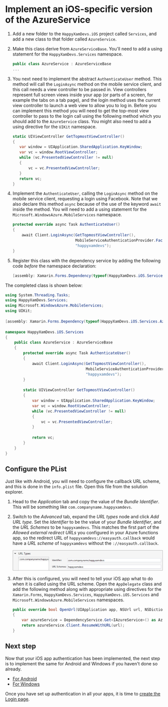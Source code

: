 # Implement an iOS-specific version of the AzureService

1. Add a new folder to the `HappyXamDevs.iOS` project called `Services`, and add a new class to that folder called `AzureService`.
2. Make this class derive from `AzureServiceBase`. You'll need to add a using statement for the `HappyXamDevs.Services` namespace.

    ```cs
    public class AzureService : AzureServiceBase
    ...
    ```

3. You next need to implement the abstract `AuthenticateUser` method. This method will call the `LoginAsync` method on the mobile service client, and this call needs a view controller to be passed in. View controllers represent full screen views inside your app (or parts of a screen, for example the tabs on a tab page), and the login method uses the current view controller to launch a web view to allow you to log in. Before you can implement this method you will need to get the top-most view controller to pass to the login call using the following method which you should add to the `AzureService` class. You might also need to add a using directive for the `UIKit` namespace.

     ```cs
    static UIViewController GetTopmostViewController()
    {
        var window = UIApplication.SharedApplication.KeyWindow;
        var vc = window.RootViewController;
        while (vc.PresentedViewController != null)
        {
            vc = vc.PresentedViewController;
        }
        return vc;
    }
    ```

4. Implement the `AuthenticateUser`, calling the `LoginAsync` method on the mobile service client, requesting a login using Facebook. Note that we also declare this method `async` because of the use of the keyword `await` inside the method. You will need to add a using statement for the `Microsoft.WindowsAzure.MobileServices` namespace.

    ```cs
    protected override async Task AuthenticateUser()
    {
        await Client.LoginAsync(GetTopmostViewController(),
                                MobileServiceAuthenticationProvider.Facebook,
                                "happyxamdevs");
    }
    ```

5. Register this class with the dependency service by adding the following code *before* the namespace declaration:

    ```cs
    [assembly: Xamarin.Forms.Dependency(typeof(HappyXamDevs.iOS.Services.AzureService))]
    ```

The completed class is shown below:

```cs
using System.Threading.Tasks;
using HappyXamDevs.Services;
using Microsoft.WindowsAzure.MobileServices;
using UIKit;

[assembly: Xamarin.Forms.Dependency(typeof(HappyXamDevs.iOS.Services.AzureService))]

namespace HappyXamDevs.iOS.Services
{
    public class AzureService : AzureServiceBase
    {
        protected override async Task AuthenticateUser()
        {
            await Client.LoginAsync(GetTopmostViewController(),
                                    MobileServiceAuthenticationProvider.Facebook,
                                    "happyxamdevs");
        }

        static UIViewController GetTopmostViewController()
        {
            var window = UIApplication.SharedApplication.KeyWindow;
            var vc = window.RootViewController;
            while (vc.PresentedViewController != null)
            {
                vc = vc.PresentedViewController;
            }

            return vc;
        }
    }
}
```

## Configure the PList

Just like with Android, you will need to configure the callback URL scheme, and this is done in the `info.plist` file. Open this file from the solution explorer.

1. Head to the _Application_ tab and copy the value of the _Bundle Identifier_. This will be something like `com.companyname.happyxamdevs`.

2. Switch to the _Advanced_ tab, expand the _URL types_ node and click _Add URL type_. Set the _Identifier_ to be the value of your _Bundle Identifier_, and the _URL Schemes_ to be `happyxamdevs`. This matches the first part of the _Allowed external redirect URLs_ you configured in your Azure functions app, so the redirect URL of `happyxamdevs://easyauth.callback` would have a _URL scheme_ of `happyxamdevs` without the `://easyauth.callback`.

   ![Setting the URL scheme](../Images/VS2017AddUriScheme.png)

3. After this is configured, you will need to tell your iOS app what to do when it is called using the URL scheme. Open the `AppDelegate` class and add the following method along with appropriate using directives for the `Xamarin.Forms`, `HappyXamDevs.Services`, `HappyXamDevs.iOS.Services` and `Microsoft.WindowsAzure.MobileServices` namespaces.

    ```cs
    public override bool OpenUrl(UIApplication app, NSUrl url, NSDictionary options)
    {
        var azureService = DependencyService.Get<IAzureService>() as AzureService;
        return azureService.Client.ResumeWithURL(url);
    }
    ```

## Next step

Now that your iOS app authentication has been implemented, the next step is to implement the same for Android and Windows if you haven't done so already.

* [For Android](./3_1-CreateAnAzureServiceInTheMobileAppDroid.md)
* [For Windows](./3_3-CreateAnAzureServiceInTheMobileAppWin.md)

Once you have set up authentication in all your apps, it is time to [create the Login page](./4-CreateLoginPage.md).
